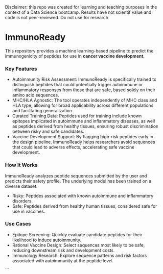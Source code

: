 Disclaimer: this repo was created for learning and teaching purposes in the context of a Data Science bootcamp. Results have not scientif value and code is not peer-reviewed. Do not use for research

# ImmunoReady
This repository provides a machine learning-based pipeline to predict the immunogenicity of peptides for use in **cancer vaccine development**.

### Key Features
- Autoimmunity Risk Assessment: ImmunoReady is specifically trained to distinguish peptides that could potentially trigger autoimmune or inflammatory responses from those that are safe, based solely on their amino acid sequences.
- MHC/HLA Agnostic: The tool operates independently of MHC class and HLA type, allowing for broad applicability across different populations and facilitating generalization.
- Curated Training Data: Peptides used for training include known epitopes implicated in autoimmune and inflammatory diseases, as well as peptides derived from healthy tissues, ensuring robust discrimination between risky and safe candidates.
- Vaccine Development Support: By flagging high-risk peptides early in the design pipeline, ImmunoReady helps researchers avoid sequences that could lead to adverse effects, accelerating safe vaccine development.

### How It Works
ImmunoReady analyzes peptide sequences submitted by the user and predicts their safety profile. The underlying model has been trained on a diverse dataset:

- Risky: Peptides associated with known autoimmune and inflammatory disorders.
- Safe: Peptides derived from healthy human tissues, considered safe for use in vaccines.

### Use Cases
- Epitope Screening: Quickly evaluate candidate peptides for their likelihood to induce autoimmunity.
- Rational Vaccine Design: Select sequences most likely to be safe, reducing downstream risk and development costs.
- Immunology Research: Explore sequence patterns and risk factors associated with autoimmunity at the peptide level.

´´´
